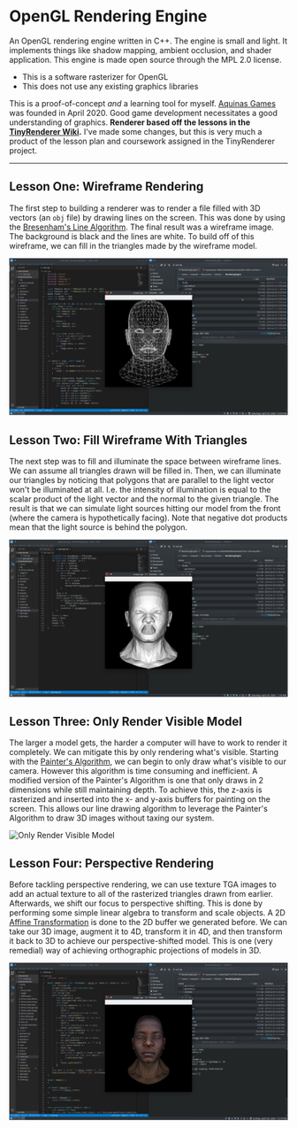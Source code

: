 # OpenGL Rendering Engine 

An OpenGL rendering engine written in C++. 
The engine is small and light. 
It implements things like shadow mapping, ambient occlusion, and shader application.
This engine is made open source through the MPL 2.0 license.

- This is a software rasterizer for OpenGL
- This does not use any existing graphics libraries

This is a proof-of-concept _and_ a learning tool for myself.
[Aquinas Games](https://aquinasgames.ca) was founded in April 2020.
Good game development necessitates a good understanding of graphics.
**Renderer based off the lessons in the [TinyRenderer Wiki](https://github.com/ssloy/tinyrenderer/wiki).**
I've made some changes, but this is very much a product of the lesson plan and coursework assigned in the TinyRenderer project.

---

## Lesson One: Wireframe Rendering

The first step to building a renderer was to render a file filled with 3D vectors (an `obj` file) by drawing lines on the screen. 
This was done by using the [Bresenham's Line Algorithm](https://en.wikipedia.org/wiki/Bresenham%27s_line_algorithm).
The final result was a wireframe image. The background is black and the lines are white.
To build off of this wireframe, we can fill in the triangles made by the wireframe model.

![Wireframe Render](/devlog/lesson-1-wireframe.png)

## Lesson Two: Fill Wireframe With Triangles

The next step was to fill and illuminate the space between wireframe lines.
We can assume all triangles drawn will be filled in. 
Then, we can illuminate our triangles by noticing that polygons that are parallel to the light vector won't be illuminated at all.
I.e. the intensity of illumination is equal to the scalar product of the light vector and the normal to the given triangle.
The result is that we can simulate light sources hitting our model from the front (where the camera is hypothetically facing).
Note that negative dot products mean that the light source is behind the polygon. 

![Triangles Filled In](/devlog/lesson-2-triangles.png)

## Lesson Three: Only Render Visible Model

The larger a model gets, the harder a computer will have to work to render it completely.
We can mitigate this by only rendering what's visible. 
Starting with the [Painter's Algorithm](https://en.wikipedia.org/wiki/Painter%27s_algorithm), we can begin to only draw what's visible to our camera.
However this algorithm is time consuming and inefficient. 
A modified version of the Painter's Algorithm is one that only draws in 2 dimensions while still maintaining depth.
To achieve this, the z-axis is rasterized and inserted into the x- and y-axis buffers for painting on the screen. This allows our line drawing algorithm to leverage the Painter's Algorithm to draw 3D images without taxing our system.

![Only Render Visible Model](/devlog/lesson-3-colour.png)


## Lesson Four: Perspective Rendering

Before tackling perspective rendering, we can use texture TGA images to add an actual texture to all of the rasterized triangles drawn from earlier.
Afterwards, we shift our focus to perspective shifting.
This is done by performing some simple linear algebra to transform and scale objects. 
A 2D [Affine Transformation](https://en.wikipedia.org/wiki/Affine_transformation) is done to the 2D buffer we generated before. 
We can take our 3D image, augment it to 4D, transform it in 4D, and then transform it back to 3D to achieve our perspective-shifted model.
This is one (very remedial) way of achieving orthographic projections of models in 3D.

![Perspective Rendering](/devlog/lesson-4-perspective.png)
